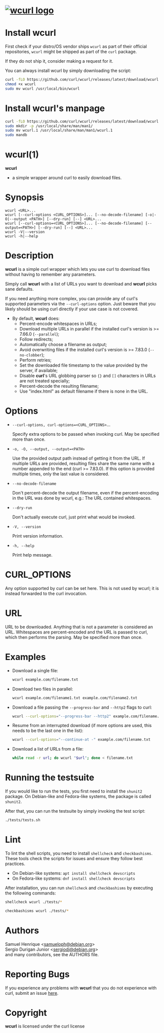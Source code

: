 <!--
Copyright (C) Samuel Henrique <samueloph@debian.org>, Sergio Durigan
Junior <sergiodj@debian.org> and many contributors, see the AUTHORS
file.

SPDX-License-Identifier: curl
-->

# [![wcurl logo](https://curl.se/logo/wcurl-logo.svg)](https://curl.se/wcurl)

# Install wcurl

First check if your distro/OS vendor ships `wcurl` as part of their official
repositories, `wcurl` might be shipped as part of the `curl` package.

If they do not ship it, consider making a request for it.

You can always install wcurl by simply downloading the script:

```sh
curl -fLO https://github.com/curl/wcurl/releases/latest/download/wcurl
chmod +x wcurl
sudo mv wcurl /usr/local/bin/wcurl
```

# Install wcurl's manpage

```sh
curl -fLO https://github.com/curl/wcurl/releases/latest/download/wcurl.1
sudo mkdir -p /usr/local/share/man/man1/
sudo mv wcurl.1 /usr/local/share/man/man1/wcurl.1
sudo mandb
```

# wcurl(1)

**wcurl**

* a simple wrapper around curl to easily download files.

# Synopsis

```text
wcurl <URL>...
wcurl [--curl-options <CURL_OPTIONS>]... [--no-decode-filename] [-o|-O|--output <PATH>] [--dry-run] [--] <URL>...
wcurl [--curl-options=<CURL_OPTIONS>]... [--no-decode-filename] [--output=<PATH>] [--dry-run] [--] <URL>...
wcurl -V|--version
wcurl -h|--help
```

# Description

**wcurl** is a simple curl wrapper which lets you use curl to download files
without having to remember any parameters.

Simply call **wcurl** with a list of URLs you want to download and **wcurl** picks
sane defaults.

If you need anything more complex, you can provide any of curl's supported
parameters via the `--curl-options` option. Just beware that you likely
should be using curl directly if your use case is not covered.

* By default, **wcurl** does:
  * Percent-encode whitespaces in URLs;
  * Download multiple URLs in parallel if the installed curl's version is >= 7.66.0 (`--parallel`);
  * Follow redirects;
  * Automatically choose a filename as output;
  * Avoid overwriting files if the installed curl's version is >= 7.83.0 (`--no-clobber`);
  * Perform retries;
  * Set the downloaded file timestamp to the value provided by the server, if available;
  * Disable **curl**'s URL globbing parser so `{}` and `[]` characters in URLs are not treated specially;
  * Percent-decode the resulting filename;
  * Use "index.html" as default filename if there is none in the URL.

# Options

* `--curl-options, curl-options=<CURL_OPTIONS>`...

  Specify extra options to be passed when invoking curl. May be specified more than once.

* `-o, -O, --output, --output=<PATH>`

  Use the provided output path instead of getting it from the URL. If multiple
  URLs are provided, resulting files share the same name with a number appended to
  the end (curl >= 7.83.0). If this option is provided multiple times, only the
  last value is considered.

* `--no-decode-filename`

  Don't percent-decode the output filename, even if the percent-encoding in the
  URL was done by wcurl, e.g.: The URL contained whitespaces.

* `--dry-run`

  Don't actually execute curl, just print what would be invoked.

* `-V, --version`

  Print version information.

* `-h, --help`

  Print help message.

# CURL_OPTIONS

Any option supported by curl can be set here. This is not used by wcurl; it is
instead forwarded to the curl invocation.

# URL

URL to be downloaded. Anything that is not a parameter is considered
an URL. Whitespaces are percent-encoded and the URL is passed to curl, which
then performs the parsing. May be specified more than once.

# Examples

* Download a single file:

  ```sh
  wcurl example.com/filename.txt
  ```

* Download two files in parallel:

  ```sh
  wcurl example.com/filename1.txt example.com/filename2.txt
  ```

* Download a file passing the `--progress-bar` and `--http2` flags to curl:

  ```sh
  wcurl --curl-options="--progress-bar --http2" example.com/filename.txt
  ```

* Resume from an interrupted download (if more options are used, this needs to be the last one in the list):

  ```sh
  wcurl --curl-options="--continue-at -" example.com/filename.txt
  ```

* Download a list of URLs from a file:

  ```sh
  while read -r url; do wcurl "$url"; done < filename.txt
   ```

# Running the testsuite

If you would like to run the tests, you first need to install the
`shunit2` package.  On Debian-like and Fedora-like systems, the
package is called `shunit2`.

After that, you can run the testsuite by simply invoking the test
script:

```sh
./tests/tests.sh
```

# Lint

To lint the shell scripts, you need to install `shellcheck` and `checkbashisms`. These tools check the scripts for issues and ensure they follow best practices.

* On Debian-like systems: `apt install shellcheck devscripts`
* On Fedora-like systems: `dnf install shellcheck devscripts`

After installation, you can run `shellcheck` and `checkbashisms` by executing the following commands:

```sh
shellcheck wcurl ./tests/*

checkbashisms wcurl ./tests/*
```

# Authors

Samuel Henrique &lt;[samueloph@debian.org](mailto:samueloph@debian.org)&gt;  
Sergio Durigan Junior &lt;[sergiodj@debian.org](mailto:sergiodj@debian.org)&gt;  
and many contributors, see the AUTHORS file.

# Reporting Bugs

If you experience any problems with **wcurl** that you do not experience with curl,
submit an issue [here](https://github.com/curl/wcurl/issues).

# Copyright

**wcurl** is licensed under the curl license
